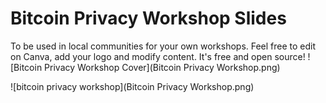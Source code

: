 # Bitcoin Privacy Workshop Slides
To be used in local communities for your own workshops. Feel free to edit on Canva, add your logo and modify content. It's free and open source!
![Bitcoin Privacy Workshop Cover](Bitcoin Privacy Workshop.png)

![bitcoin privacy workshop](Bitcoin Privacy Workshop.png)
